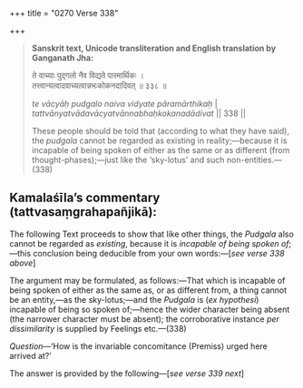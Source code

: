 +++
title = "0270 Verse 338"

+++
> **Sanskrit text, Unicode transliteration and English translation by Ganganath Jha:** 
>
> ते वाच्याः पुद्गलो नैव विद्यते पारमार्थिकः ।  
> तत्त्वान्यत्वादवाच्यत्वान्नभःकोकनदादिवत् ॥ ३३८ ॥ 
>
> *te vācyāḥ pudgalo naiva vidyate pāramārthikaḥ* \|  
> *tattvānyatvādavācyatvānnabhaḥkokanadādivat* \|\| 338 \|\| 
>
> These people should be told that (according to what they have said), the *pudgala* cannot be regarded as existing in reality;—because it is incapable of being spoken of either as the same or as different (from thought-phases);—just like the ‘sky-lotus’ and such non-entities.—(338)



## Kamalaśīla’s commentary (tattvasaṃgrahapañjikā):

The following Text proceeds to show that like other things, the *Pudgala* also cannot be regarded as *existing*, because it is *incapable of being spoken of*;—this conclusion being deducible from your own words:—[*see verse 338 above*]

The argument may be formulated, as follows:—That which is incapable of being spoken of either as the same as, or as different from, a thing cannot be an entity,—as the sky-lotus;—and the *Pudgala* is (*ex hypothesi*) incapable of being so spoken of;—hence the wider character being absent (the narrower character must be absent); the corroborative instance *per dissimilarity* is supplied by Feelings etc.—(338)

*Question*—‘How is the invariable concomitance (Premiss) urged here arrived at?’

The answer is provided by the following—[*see verse 339 next*]




